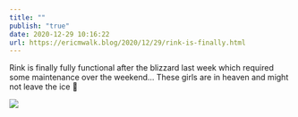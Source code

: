 ```yaml
---
title: ""
publish: "true"
date: 2020-12-29 10:16:22
url: https://ericmwalk.blog/2020/12/29/rink-is-finally.html
---
```


Rink is finally fully functional after the blizzard last week which required some maintenance over the weekend... These girls are in heaven and might not leave the ice 🏒

![](https://ericmwalk.blog/uploads/2020/ebcfc8d5c1.jpg)